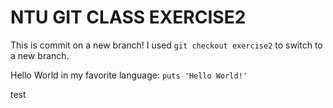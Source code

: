# NTU GIT CLASS EXERCISE2

This is commit on a new branch! I used `git checkout exercise2` to switch to a new branch.

Hello World in my favorite language:
`puts 'Hello World!'`

test